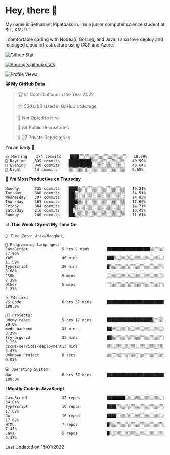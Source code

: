 # Hey, there 🙌
My name is Sethanant Pipatpakorn. I'm a junior computer science student at SIT, KMUTT.

I comfortable coding with NodeJS, Golang, and Java. I also love deploy and managed cloud infrastructure using GCP and Azure.

![Github Stat](https://github-profile-summary-cards.vercel.app/api/cards/profile-details?username=thetkpark&theme=dracula)

[![Anurag's github stats](https://github-readme-stats.vercel.app/api?username=thetkpark&count_private=true&show_icons=true&theme=tokyonight)](https://github.com/anuraghazra/github-readme-stats)

<!--START_SECTION:waka-->
![Profile Views](http://img.shields.io/badge/Profile%20Views-6-blue)

**🐱 My GitHub Data** 

> 🏆 81 Contributions in the Year 2022
 > 
> 📦 530.6 kB Used in GitHub's Storage 
 > 
> 🚫 Not Opted to Hire
 > 
> 📜 84 Public Repositories 
 > 
> 🔑 27 Private Repositories  
 > 
**I'm an Early 🐤** 

```text
🌞 Morning    374 commits    ████░░░░░░░░░░░░░░░░░░░░░   18.09% 
🌆 Daytime    839 commits    ██████████░░░░░░░░░░░░░░░   40.59% 
🌃 Evening    840 commits    ██████████░░░░░░░░░░░░░░░   40.64% 
🌙 Night      14 commits     ░░░░░░░░░░░░░░░░░░░░░░░░░   0.68%

```
📅 **I'm Most Productive on Thursday** 

```text
Monday       335 commits    ████░░░░░░░░░░░░░░░░░░░░░   16.21% 
Tuesday      300 commits    ███░░░░░░░░░░░░░░░░░░░░░░   14.51% 
Wednesday    307 commits    ███░░░░░░░░░░░░░░░░░░░░░░   14.85% 
Thursday     365 commits    ████░░░░░░░░░░░░░░░░░░░░░   17.66% 
Friday       304 commits    ███░░░░░░░░░░░░░░░░░░░░░░   14.71% 
Saturday     216 commits    ██░░░░░░░░░░░░░░░░░░░░░░░   10.45% 
Sunday       240 commits    ███░░░░░░░░░░░░░░░░░░░░░░   11.61%

```


📊 **This Week I Spent My Time On** 

```text
⌚︎ Time Zone: Asia/Bangkok

💬 Programming Languages: 
JavaScript               5 hrs 9 mins        ███████████████████░░░░░░   77.96% 
YAML                     46 mins             ███░░░░░░░░░░░░░░░░░░░░░░   11.59% 
TypeScript               26 mins             █░░░░░░░░░░░░░░░░░░░░░░░░   6.68% 
JSON                     9 mins              ░░░░░░░░░░░░░░░░░░░░░░░░░   2.39% 
Other                    5 mins              ░░░░░░░░░░░░░░░░░░░░░░░░░   1.27%

🔥 Editors: 
VS Code                  6 hrs 37 mins       █████████████████████████   100.0%

🐱‍💻 Projects: 
udemy-react              5 hrs 17 mins       ████████████████████░░░░░   80.0% 
medu-backend             33 mins             ██░░░░░░░░░░░░░░░░░░░░░░░   8.39% 
try-argo-cd              32 mins             ██░░░░░░░░░░░░░░░░░░░░░░░   8.12% 
cscms-services-deployment13 mins             ░░░░░░░░░░░░░░░░░░░░░░░░░   3.47% 
Unknown Project          0 secs              ░░░░░░░░░░░░░░░░░░░░░░░░░   0.02%

💻 Operating System: 
Mac                      6 hrs 37 mins       █████████████████████████   100.0%

```

**I Mostly Code in JavaScript** 

```text
JavaScript               32 repos            ████████░░░░░░░░░░░░░░░░░   34.04% 
TypeScript               16 repos            ████░░░░░░░░░░░░░░░░░░░░░   17.02% 
Go                       16 repos            ████░░░░░░░░░░░░░░░░░░░░░   17.02% 
HTML                     7 repos             █░░░░░░░░░░░░░░░░░░░░░░░░   7.45% 
Java                     5 repos             █░░░░░░░░░░░░░░░░░░░░░░░░   5.32%

```



 Last Updated on 15/01/2022
<!--END_SECTION:waka-->
